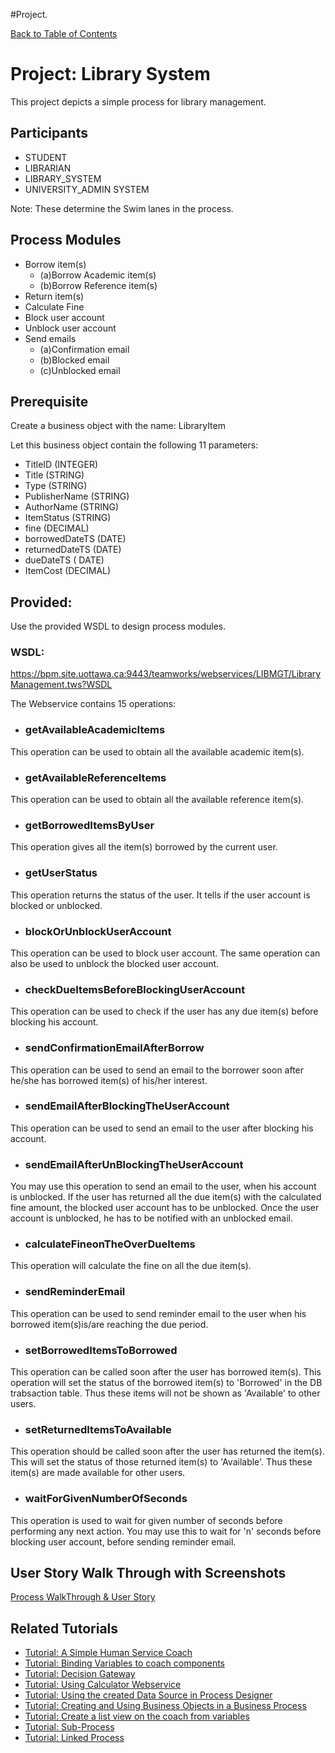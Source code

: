 #Project.

[Back to Table of Contents](TableOfContents.md)

# Project: Library System #


This project depicts a simple process for library management.

## Participants ##

  * STUDENT
  * LIBRARIAN
  * LIBRARY\_SYSTEM
  * UNIVERSITY\_ADMIN SYSTEM

Note: These determine the Swim lanes in the process.



## Process Modules ##

  * Borrow item(s)
    * (a)Borrow Academic item(s)
    * (b)Borrow Reference item(s)
  * Return item(s)
  * Calculate Fine
  * Block user account
  * Unblock user account
  * Send emails
    * (a)Confirmation email
    * (b)Blocked email
    * (c)Unblocked email

## Prerequisite ##

Create a business object with the name: LibraryItem

Let this business object contain the following 11 parameters:

  * TitleID (INTEGER)
  * Title (STRING)
  * Type (STRING)
  * PublisherName (STRING)
  * AuthorName (STRING)
  * ItemStatus (STRING)
  * fine (DECIMAL)
  * borrowedDateTS (DATE)
  * returnedDateTS (DATE)
  * dueDateTS ( DATE)
  * ItemCost (DECIMAL)


## Provided: ##
Use the provided WSDL to design process modules.

### WSDL: ###
https://bpm.site.uottawa.ca:9443/teamworks/webservices/LIBMGT/LibraryManagement.tws?WSDL

The Webservice contains 15 operations:

  * ### getAvailableAcademicItems ###
This operation can be used to obtain all the available academic item(s).

  * ### getAvailableReferenceItems ###
This operation can be used to obtain all the available reference item(s).

  * ### getBorrowedItemsByUser ###
This operation gives all the item(s) borrowed by the current user.

  * ### getUserStatus ###
This operation returns the status of the user. It tells if the user account is blocked or unblocked.

  * ### blockOrUnblockUserAccount ###
This operation can be used to block user account. The same operation can also be used to unblock the blocked user account.

  * ### checkDueItemsBeforeBlockingUserAccount ###
This operation can be used to check if the user has any due item(s) before blocking his account.

  * ### sendConfirmationEmailAfterBorrow ###
This operation can be used to send an email to the borrower soon after he/she has borrowed item(s) of his/her interest.

  * ### sendEmailAfterBlockingTheUserAccount ###
This operation can be used to send an email to the user after blocking his account.

  * ### sendEmailAfterUnBlockingTheUserAccount ###
You may use this operation to send an email to the user, when his account is unblocked. If the user has returned all the due item(s) with the calculated fine amount, the blocked user account has to be unblocked. Once the user account is unblocked, he has to be notified with an unblocked email.

  * ### calculateFineonTheOverDueItems ###
This operation will calculate the fine on all the due item(s).

  * ### sendReminderEmail ###
This operation can be used to send reminder email to the user when his borrowed item(s)is/are reaching the due period.

  * ### setBorrowedItemsToBorrowed ###
This operation can be called soon after the user has borrowed item(s). This operation will set the status of the borrowed item(s) to 'Borrowed' in the DB trabsaction table. Thus these items will not be shown as 'Available' to other users.

  * ### setReturnedItemsToAvailable ###
This operation should be called soon after the user has returned the item(s). This will set the status of those returned item(s) to 'Available'. Thus these item(s) are made available for other users.

  * ### waitForGivenNumberOfSeconds ###
This operation is used to wait for given number of seconds before performing any next action.
You may use this to wait for 'n' seconds before blocking user account, before sending reminder email.

## User Story Walk Through with Screenshots ##
[Process WalkThrough & User Story](LibraryProject_ScreenShots.md)


## Related Tutorials ##

  * [Tutorial: A Simple Human Service Coach](SimpleCoach.md)
  * [Tutorial: Binding Variables to coach components](VariableBinding.md)
  * [Tutorial: Decision Gateway](Tutorial_DecisionGateway.md)
  * [Tutorial: Using Calculator Webservice](WebServiceIntegration.md)
  * [Tutorial: Using the created Data Source in Process Designer](Using_DataSource_In_IBM_BPM_Process_Designer.md)
  * [Tutorial: Creating and Using Business Objects in a Business Process](TutorialBusinessObject.md)
  * [Tutorial: Create a list view on the coach from variables](ListView.md)
  * [Tutorial: Sub-Process](TutorialSubprocesses.md)
  * [Tutorial: Linked Process](TutorialLinkedProcess.md)